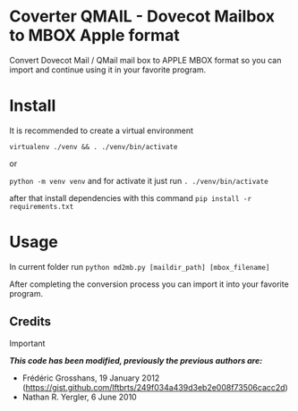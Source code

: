 # Coverter QMAIL - Dovecot Mailbox to MBOX Apple format

Convert Dovecot Mail / QMail mail box to APPLE MBOX format so you can import and continue using it in your favorite program.

# Install

It is recommended to create a virtual environment

`virtualenv ./venv && . ./venv/bin/activate`

or 

`python -m venv venv` and for activate it just run `. ./venv/bin/activate`

after that install dependencies with this command `pip install -r requirements.txt`

# Usage

In current folder run `python md2mb.py [maildir_path] [mbox_filename]`

After completing the conversion process you can import it into your favorite program.

## Credits
> [!IMPORTANT]
>***This code has been modified, previously the previous authors are:***  
>* Frédéric Grosshans, 19 January 2012 (https://gist.github.com/lftbrts/249f034a439d3eb2e008f73506cacc2d)
>* Nathan R. Yergler, 6 June 2010